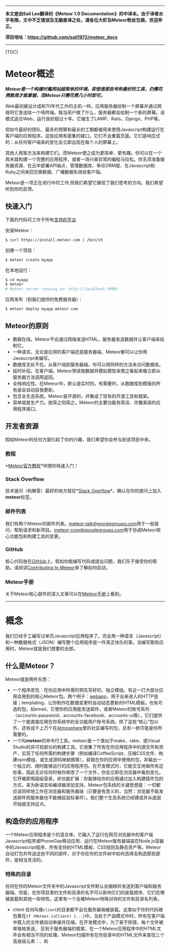 ***
**本文是由Sail Lee翻译的《Meteor 1.0 Documentation》的中译本。由于译者水平有限，文中不乏错误及无脑直译之处，请各位大虾及Meteor粉丝包涵，欢迎斧正。**

**项目地址：https://github.com/sail1972/meteor_docs**
***

[TOC]

# Meteor概述
***Meteor是一个构建时髦网站超简单的环境。即使是那些号称最好的工具，仍需花费数周才能掌握，而Meteor只需花费几小时即可。***

Web最初被设计成和70年代工作的主机一样。应用服务器绘制一个屏幕并通过网络将它发送给一个哑终端。每当用户做了什么，服务器都会绘制一个新的屏幕。该模式适合Web，运行良好超过十年。它催生了LAMP、Rails、Django、PHP等。

但如今最好的团队、最多的预算和最长的工期都被用来使用Javascript构建运行在客户端的应用程序。这些应用有密集的接口。它们不会重载页面。它们是响应式的：从任何客户端来的变化会立即出现在每个人的屏幕上。

其他人用笨方法来构建它们。而Meteor使之成为更简单、更有趣。你可以在一个周末就构建一个完整的应用程序，或者一场兴奋异常的编程马拉松。你无须准备服务器资源、在云中部署API端点、管理数据库、争论ORM层、在Javascript和Ruby之间来回交换数据、广播数据失效给客户端。

Meteor是一项正在进行中的工作,但我们希望它展现了我们思考的方向。我们希望听到你的反馈。

## 快速入门

下面的代码可工作于所有[支持的平台](https://github.com/meteor/meteor/wiki/Supported-Platforms)

安装Meteor：
```sh
$ curl https://install.meteor.com | /bin/sh
```
创建一个项目：
```sh
$ meteor create myapp
```
在本地运行：
```sh
$ cd myapp
$ meteor
# Meteor server running on: http://localhost:3000/
```
应用发布（到我们提供的免费服务器）：
```sh
$ meteor deploy myapp.meteor.com
```

## Meteor的原则

- 数据在线。Meteor不会通过网络发送HTML。服务器发送数据并让客户端来绘制它。
- 一种语言。无论是应用的客户端还是服务器端，Meteor都可以让你用Javascript来编写。
- 数据库无处不在。从客户端到服务器端，你可以用同样的方法来访问数据库。
- 延时补偿。在客户端，Meteor预读取数据并模拟模型来使之看起来像立即从服务器方法调用返回。
- 全栈响应性。在Meteor中，默认是实时的。有需要时，从数据库到模板的所有层会自动自我更新。
- 包含全生态系统。Meteor是开源的，并集成了现有的开源工具和框架。
- 简单就是生产力。欲简之则简之。Meteor的主要功能有简洁、优雅美丽的应用程序接口。

## 开发者资源

假如Meteor的任何方面引起了你的兴趣，我们希望你会参与到该项目中来。

### 教程

*[Meteor官方教程](https://www.meteor.com/install)*伴随你快速入门！

### Stack Overflow

技术提问（和解答）最好的地方就在*[Stack Overflow](http://stackoverflow.com/questions/tagged/meteor)*。确认在你的提问上加入**meteor**标签。

### 邮件列表

我们有两个Meteor的邮件列表。[meteor-talk@googlegroups.com](http://groups.google.com/group/meteor-talk)用于一般提问、帮助请求和新项目。[meteor-core@googlegroups.com](http://groups.google.com/group/meteor-core)用于协调Meteor核心功能包和构建工具的变更。

### GitHub

核心代码放在[GitHub](http://github.com/meteor/meteor)上。假如你能编写代码或提出问题，我们乐于接受你的帮助。请阅读[Contributing to Meteor](https://github.com/meteor/meteor/wiki/Contributing-to-Meteor)来了解如何启动。

### Meteor手册

关于Meteor核心部件的深入文章可以在[Meteor手册](http://manual.meteor.com/)上看到。

***

# 概念

我们已经手工编写过单页Javascript应用程序了。完全用一种语言（Javascript）和一种数据格式（JSON）编写整个应用程序是一件真正快乐的事。当编写那些应用时，Meteor就是我们想要的全部。

## 什么是Meteor？

Meteor就是两件东西：
- 一个程序库包：在你应用中所需的预先写好的、独立模组。有近一打大部分应用会用到的核心Meteor包。两个例子：[webapp](http://docs.meteor.com/#webapp)，用于出来进入的HTTP连接；templating，让你制作在数据变更时自动动态更新的HTML模板。也有可选的包，如email，它使你的应用能发送邮件，或者Meteor的账号系列（accounts-password、accounts-facebook、accounts-ui等），它们提供了一个能直接应用在你系统中的全功能用户账号系统。除了这些“核心”包以外，还有成千上万个在[Atmosphere](https://atmospherejs.com/)里的社区编写的包，总有一款可能是你所需要的。
- 一个叫**meteor**的命令行工具。meteor是一个类似于make、rake、或Visual Studio的非可视部分的构建工具。它收集了所有在你应用程序中的源文件和资产，实现了任何所需的构建步骤（例如编译CoffeeScript、压缩CSS文件、构建npm模组、或生成源码映射图等），获取在你的应用中使用的包，并输出一个独立的、随时能够运行的应用程序包。在开发模式时，它能交互地做所有这些事，因此无论任何时候你修改了一个文件，你会立即在浏览器中看到变化。它开箱即用超级容易，却也能扩展：你能够给你的应用通过加入构建插件包的方式，来为新语言和编译器添加支持。Meteor包系统的关键思想是：一切都应该同样地工作在浏览器和服务器端（只要是有意义的，当然：浏览器不能发送邮件而服务器也不能捕捉鼠标事件）。我们整个生态系统已经建成并从底层开始就支持这点。

## 构造你的应用程序

一个Meteor应用程序是个的混合体，它融入了运行在网页浏览器中的客户端Javascript程序或PhoneGap移动应用、运行在Meteor服务器端装在Node.js容器中的Javascript程序、所有支持的HTML模板、CSS规则及静态资产等。Meteor自动打包并传送这些不同的部件，对于你在你的文件树中如何选择去构造那些部件，是相当灵活的。

### 特殊的目录

任何在你的Meteor文件夹中的Javascript文件默认会捆绑并发送到客户端和服务器端。但是，在你项目里的文件和目录的名字可以影响它们的装载顺序、它们在哪被装载和其他一些特性。这里有一个会被Meteor特殊对待的文件和目录名列表。

- client 任何叫做`client`的目录都不会在服务器端被装载。这类似于你的代码被包裹在`if (Meteor.isClient) {...}`中。当处于产品模式中时，所有在客户端中载入的文件被自动串接并压缩。在开发模式中，为了易于除错，每个文件被单独地发送。
区别于服务器端的框架，在一个Meteor应用程序中的HTML文件会有相当不同的处理。Meteor扫描所有在你目录中的HTML文件来查找三个高层级元素：<head>、<body>和<template>。head和body部分被分别地串接到单个head和body，它们在初始化页面装载时被传送到客户端。
- server 任何叫做`server`的目录都不会在客户端中被装载。除非客户端连代码也收不到，这类似于你的代码被包裹在`if (Meteor.isServer) {...}`中。任何你不想暴露给客户端的敏感代码，例如包含密码或验证机制，应该被保存在server目录中。
Meteor收集你所有的Javascript文件，包括所有client、public和private子目录下的，都被装载入一个Node.js服务器实例中。在Meteor中，对应每个请求，你的服务器端代码都会运行在一个线程中，而非在一个异步回调中这样的典型Node的方式。在一个Meteor应用程序中，我们发现线性执行模式比较适合典型的服务器端代码。
- public 叫作`public`的顶层目录中的所有文件，都被认为是服务于客户端的。当引用这些资产时，在URL中不要包含`public/`，编写URL要象它们都在最高层级目录一样。举个例子，要以`<img src='/bg.png'>`来引用`public/bg.png`。这个目录是存放`favicon.ico`、`robots.txt`之类文件的最佳地方。
- private 叫作`private`的顶层目录中的所有文件，仅能从服务器端代码访问，并且通过Assets API来装载。该文件夹常用于保存私有数据文件和你不想被外界访问到的你项目目录中任何文件。
- client/compatibility 该文件夹是可兼容的Javascript程序库，它们使用var声明依赖变量在顶层被导出为全局变量。该目录中的文件无需包裹在一个新的变量范围内即可被执行。这些文件在其他客户端Javascript文件前被执行。
- tests 叫作`tests`的目录不会在任何地方被装载，这是用来存放本地测试代码的。

### 特殊目录以外的文件

所有在特殊目录外的Javascript文件都能在客户端和服务器端中被装载。那个地方是给模型定义和其他功能使用的。Meteor提供了Meteor.isClient和`Meteor.isServer`变量，以便依靠其是运行在客户端还是服务器端来改变你的代码的行为。

在特殊目录以外的CSS和HTML文件仅能在客户端上被装载，而且不能在服务器端代码中被使用。

### 文件结构实例

你Meteor应用的文件结构可以非常灵活。这有个应用了上述提及的特殊目录的布局示例：
```sh
lib/                      # common code like collections and utilities
lib/methods.js            # Meteor.methods definitions
lib/constants.js          # constants used in the rest of the code

client/compatibility      # legacy libraries that expect to be global
client/lib/               # code for the client to be loaded first
client/lib/helpers.js     # useful helpers for your client code
client/body.html          # content that goes in the <body> of your HTML
client/head.html          # content for <head> of your HTML: <meta> tags, etc
client/style.css          # some CSS code
client/<feature>.html     # HTML templates related to a certain feature
client/<feature>.js       # JavaScript code related to a certain feature

server/lib/permissions.js # sensitive permissions code used by your server
server/publications.js    # Meteor.publish definitions

public/favicon.ico        # app icon

settings.json             # configuration data to be passed to meteor --settings
mobile-config.js          # define icons and metadata for Android/iOS
```
你也可以按照示例应用来仿构你的目录。运行`meteor create --example todos`并浏览那些目录来看看在一个真实应用中所有的文件是如何放置的。

### 文件装载顺序

最好用这样的方法来编写你的应用程序：它对文件装载顺序是不敏感的，例如通过使用[Meteor.startup](http://docs.meteor.com/#meteor_startup)，或是把装载顺序敏感的代码放入[包](http://docs.meteor.com/#usingpackages)中，从而能明确地控制它们内容的装载顺序和相对于其他包而言它们装载的顺序。但是有时在应用程序中加载顺序依赖关系是不可避免的。

在不使用特殊的文件名和目录时：
- 子目录中的文件加载顺序优先于在父目录中的文件，这样可以使在最深层子目录中的文件被首先加载，最后才是根目录的文件。一个目录之内，会按文件名的字母顺序进行文件加载。

下面是一个控制文件加载顺序的特殊文件和目录的完整清单：
- lib 上述的排序后，在叫做`lib`目录下的所有文件都移到其他一切之前，保留它们的顺序。
- main.* 所有符合`main.*`的文件都被移到其他一切之后，保留它们的顺序。

### 组织你的项目

有三种主要方法来组织你的文件到功能组别或部件中。让我们假设在我们的项目中有两个类型的对象：`apples`和`oranges`。

#### 方法1：根层级文件夹

```sh
apples/lib/               # code for apple-related features
apples/client/
apples/server/

oranges/lib/              # code for orange-related features
oranges/client/
oranges/server/
```

#### 方法2: 在client/和server/中的文件夹

```sh
lib/apples/               # common code for apples
lib/oranges/              # and oranges

client/apples/            # client code for apples
client/oranges/           # and oranges

server/apples/            # server code for apples
server/oranges/           # and oranges
```

#### 方法3：包

这是代码分离、模块化和可重用性的终极形态。假如你把各项功能的代码放置在一个独立的包中，一项功能的代码将不能访问其他功能的代码，除非通过导出，这使它们从属关系更明确。这也使得独立的功能测试变得超简单。你也能够发布这些包并通过`meteor add`命令在多个应用中使用它们。
```sh
packages/apples/package.js     # files, dependencies, exports for apple feature
packages/apples/<anything>.js  # file loading is controlled by package.js

packages/oranges/package.js    # files, dependencies, exports for orange feature
packages/oranges/<anything>.js # file loading is controlled by package.js
```

## 数据与安全

Meteor使编写分布式客户端代码变得象和本地数据库交谈一样。它是一个简洁安全的方法，不再需要实施个体RPC端点，手动缓存数据在客户端上以避免缓慢的往返到服务器，当数据变更时精心编排失效消息到每一个客户端。

在Meteor里面，客户端和服务器端共享同样的数据库API。同样需要的应用程序代码，像验证器和计算属性，能够时常运行在两个地方。但是当代码运行在服务器端时能直接访问数据库，而运行在客户端则不行。这个差别是Meteor的数据安全模型的基础。

> 一个新的Meteor应用默认包括`autopublish`和`insecure`包，它们在一起模拟了每个客户端拥有完全读写访问服务器端数据库权限的效果。这些是有用的原型设计工具，却显然不适合产品化应用程序。当你开发完后，就删掉它们。

每个Meteor客户端包含了一个内存数据库缓存。要管理客户端缓存，服务器端`publishes`发布JSON文档集，而客户端则`subscribes`订阅那些集。当一个文档集中的内容变化了，服务器会修补每个客户端的缓存。

因为得到最佳的支持，所以现在大多数的Meteor应用使用MongoDB作为它们的数据库，不过其他数据库的支持不久也会推出。`Mongo.Collection`类常用于定义Mongo数据集并处理它们。感谢`minimongo`，Meteor的客户端Mongo模拟器，客户端和服务器两端的代码都能够使用到Mongo.Collection。
```javascript
// declare collections
// this code should be included in both the client and the server
Rooms = new Mongo.Collection("rooms");
Messages = new Mongo.Collection("messages");
Parties = new Mongo.Collection("parties");

// server: populate collections with some initial documents
Rooms.insert({name: "Conference Room A"});
var myRooms = Rooms.find({}).fetch();
Messages.insert({text: "Hello world", room: myRooms[0]._id});
Parties.insert({name: "Super Bowl Party"});
```
每个文档集由服务器端的一个发布函数来定义。一个新的客户端订阅一个文档集，发布函数就会运行。文档集中的数据可以来自任何地方，但通常都是发布一个数据库查询。
```javascript
// server: publish all room documents
Meteor.publish("all-rooms", function () {
  return Rooms.find(); // everything
});

// server: publish all messages for a given room
Meteor.publish("messages", function (roomId) {
  check(roomId, String);
  return Messages.find({room: roomId});
});

// server: publish the set of parties the logged-in user can see.
Meteor.publish("parties", function () {
  return Parties.find({$or: [{"public": true},
                             {invited: this.userId},
                             {owner: this.userId}]});
});
```
发布函数能够提供不同的结果给每个客户端。在上一个例子中，一个已登入的用户仅能看见被公开的Party文档，那是该用户拥有的或是该用户已被邀请到的。

一旦订阅了，客户端象一个快速的本地数据库一样地使用缓存，戏剧性地简化了客户端代码。读取无需代价高昂的往返到服务器端。而且它们仅限缓存的内容：对于集合中的每一个文档，客户端上的查询将仅返回服务器端发布的文档到那个客户端。
```javascript
// client: start a parties subscription
Meteor.subscribe("parties");

// client: return array of Parties this client can read
return Parties.find().fetch(); // synchronous!
```
复杂的客户端能够订阅的开关来控制有多少数据被保留在缓存中和管理网络流量。当一个订阅被关闭，所有它的文档从缓存中删除，除非相同的文档也由另一个活跃的订阅提供了。

当客户端改变了一个或更多的文档，它发送一个消息到服务器端请求变更。服务器端依靠一组你编写的类似Javascript函数的允许/拒绝规则来检查提出的变更。只有所有的规则都通过了，服务器端才接受这个变更。
```javascript
// server: don't allow client to insert a party
Parties.allow({
  insert: function (userId, party) {
    return false;
  }
});

// client: this will fail
var party = { ... };
Parties.insert(party);
```
如果服务器端接受变更，它将更改应用到数据库并自动将更改传播到其他订阅了受影响文档的客户。如果不接受，更新失败，服务器端的数据库仍然保持原样，没有其他客户端能看到更新。

不过，Meteor有个乖巧的把戏。当一个客户端提交一个写入到服务器，它也立即更新本地缓存，而不必等待服务器端响应。这意味着屏幕马上重绘。如果服务器接受更新，这绝大多数应该发生在一个正常行为的客户端，那么客户端在变更上获得了一个跳跃周期，不必等待往返来更新自己的屏幕。如果服务器拒绝变更，Meteor用服务器端的结果来修补该客户端的缓存。

所有的都整合在一起，这些技术实现了延迟补偿。客户端持有着一份所需的最新数据拷贝，而不需要等待到服务器端的往返。当客户端修改数据时，那些修改能在本地运行无需等待来自服务器端的确认，同时仍然把请求的变更的最终决定权给了给服务器端。

>当前版本的Meteor支持MongoDB，流行的文档数据库，本章节中的实例使用[MongoDB API](http://www.mongodb.org/display/DOCS/Manual)。以后的版本会包括对其他数据库的支持。

### 鉴权与用户账户

Meteor包括了[Meteor Accounts](http://docs.meteor.com/#accounts_api)，一个先进的认证系统。它的特点是安全密码登录采用[bcrypt](http://en.wikipedia.org/wiki/Bcrypt)算法，并且集成了包括Facebook、GitHub、Google、Meetup、Twitter和Weibo等外部服务。Meteor账号定义了一个[Meteor.users](http://docs.meteor.com/#meteor_users)集合，开发者能够在里面存放应用程序特有用户数据。

Meteor还包括了给通用任务用的预建表单，如：登录、注册、密码变更和邮件重置密码。你可以仅用一行代码添加[Accounts UI](http://docs.meteor.com/#accountsui)到你的应用中。这个accounts-ui包甚至还提供了一个配置向导来引导你完成设置你应用中正在使用的外部登录服务。

### 输入校验

Meteor允许你的方法和发布函数使用任何JSON类型的参数（事实上，Meteor的连线协议支持EJSON，一个JSON的扩展，它也支持其他通用类型，象日期和二进制缓冲区）。Javascript的动态类型意味着你无须在你的应用中声明每个变量的精确类型，但它通常有助于确保客户端传递到你方法和发布函数的参数是如你所需的类型。

Meteor提供了一个[轻量库](http://docs.meteor.com/#check_package)来检查参数和其他值是如你所期待的。用这些语句简单开始你的函数，如`check(username,String)`或者`check(offic,{building: String,room：Number}）`。假如它的参数是非期望的类型，这个`check`调用会抛出一个错误。

## 响应性

Meteor遵从[响应式编程](http://en.wikipedia.org/wiki/Reactive_programming)的概念。这意味着你能够在一个简单的命令式风格里编写你的代码，无论你代码所依赖数据何时改变，结果都会自动重算。
```javascript
Tracker.autorun(function () {
  Meteor.subscribe("messages", Session.get("currentRoomId"));
});
```
这个例子（从一个聊天室中拿出来的代码）基于会话变量`currentRoomId`来设置一个数据订阅。假如`Session.get("currentRoomId")`的值因某些原因而改变，该函数将被自动重新运行，设置一个新的订阅来替代旧的。

这个自动重新计算机制是通过`Session`和`Tracker.autorun`之间的协作来实现。`Tracker.autorun`执行一个任意的“响应式运算”追踪里面的数据依赖性，并在必要时重新运行其函数参数。在另一方面，数据提供者，如会话，记录下它们被调用的来源运算和什么数据被请求，并且在数据变更时，发送一个无效信号给该运算。

这个简单的模式（响应式计算+响应式数据源）有广泛的适用性。编写退订/重订阅调用并确认在正确的时间被调用，把程序员拯救出来。一般情况下，Meteor能够消除数据传播代码的全部类，否则它们容易出错的逻辑会堵塞你的应用程序。

以下这些Meteor函数象响应式运算一样运行你的代码：

- [Template](http://docs.meteor.com/#livehtmltemplates)
- [Tracker.autorun](http://docs.meteor.com/#tracker_autorun)
- [Blaze.render](http://docs.meteor.com/#blaze_render)和[Blaze.renderWithData](http://docs.meteor.com/#blaze_renderwithdata)

以及能够触发变更的响应式数据源是：

- [Session](http://docs.meteor.com/#session)变量
- 在[Collection](http://docs.meteor.com/#find)上的数据库查询
- [Meteor.status](http://docs.meteor.com/#meteor_status)
- 在一个[订阅处理](http://docs.meteor.com/#meteor_subscribe)中的ready()方法
- [Meteor.user](http://docs.meteor.com/#meteor_user)
- [Meteor.userId](http://docs.meteor.com/#meteor_userid)
- [Meeor.loggingIn](http://docs.meteor.com/#meteor_loggingin)

此外，下列返回一个附带stop方法对象的函数，如果从一个响应式运算中被调用，当该运算重运行或停止是会被停止。

- [Tracker.autorun](http://docs.meteor.com/#tracker_autorun)（嵌套的）
- [Meteor.subscribe](http://docs.meteor.com/#meteor_subscribe)
- 在游标上的[observe()](http://docs.meteor.com/#observe)和[observeChange()](http://docs.meteor.com/#observe_changes)

Meteor的实现是一个叫Tracker的包，它相当的短小直接。你自己能够用它来实现新的响应式数据源。

## 活化的HTML模板

HTML模板是Web应用程序的中枢。通过Blaze，Meteor的活化页面更新技术，你能够响应式地绘制你的HTML，这意味着它将自动跟踪在数据中的变化并用来生成它。

Meteor令连同Meteor的活化页面更新技术一起使用你最喜欢的HTML模板语言变得容易。仅仅和过去编写你的模板一样，而Meteor将照顾它，使之实时更新。

Meteor附带了一个叫[Spacebars](https://github.com/meteor/meteor/blob/devel/packages/spacebars/README.md)的模板语言，它产生自[Handlebars](http://handlebarsjs.com/)。它分享了一些Handlebars的精神和语法，但它已被修改用于在编译时产生响应式Meteor模板。

>如今，虽然我们的社区已经创建了适合于其他语言的包，例如[Jade](https://atmospherejs.com/mquandalle/jade)，但跟随Meteor提供的唯一模板系统是Spacebars。

要定义模板，在你的项目中创建一个带`.html`后续名的文件。在该文件中，建一个`<template>`标签并给它一个`name`属性。把模板内容放在这个标签里面。Meteor将预编译模板，传送到客户端，并使其作为全局Template对象一样可用。

当你的应用被装载时，它自动绘制叫`<body>`特定模板，那个使用`<body>`元素而不是`<template>`。通过使用`{{> 包含内容}}`在另一个模板中插入一个模板。

要把数据塞进模板里面最简单的办法是通过用Javascript定义`helpers`函数。用`Template.templateName.helpers({...})`函数来定义`helpers`。把它放在一起：
```html
<!-- in myapp.html -->
<body>
  <h1>Today's weather!</h1>
  {{> forecast}}
</body>

<template name="forecast">
  <div>It'll be {{prediction}} tonight</div>
</template>
```
```javascript
// in client/myapp.js: reactive helper function
Template.forecast.helpers({
  prediction: function () {
    return Session.get("weather");
  }
});
```
```javascript
// in the JavaScript console
> Session.set("weather", "cloudy");
> document.body.innerHTML
 => "<h1>Today's weather!</h1> <div>It'll be cloudy tonight</div>"

> Session.set("weather", "cool and dry");
> document.body.innerHTML
 => "<h1>Today's weather!</h1> <div>It'll be cool and dry tonight</div>"
```
遍历一个数组或数据库游标,使用`{{#each}}`:
```html
<!-- in myapp.html -->
<template name="players">
  {{#each topScorers}}
    <div>{{name}}</div>
  {{/each}}
</template>
```
```javascript
// in myapp.js
Template.players.helpers({
  topScorers: function () {
    return Users.find({score: {$gt: 100}}, {sort: {score: -1}});
  }
});
```
在这个案例中，数据来自数据库查询。当数据库游标被传送到`{{#each}}`，它将连接所有的装置来高效地添加和移动DOM节点作为新结果进入该查询。

`helpers`能获取参数，而且它们接收在此的当前模板上下文数据。注意，某些`block helpers`会改变当前的上下文（尤其是`{{#each}}`和`{{#with}}`）：
```javascript
// in a JavaScript file
Template.players.helpers({
  leagueIs: function (league) {
    return this.league === league;
  }
});
```
```html
<!-- in a HTML file -->
<template name="players">
  {{#each topScorers}}
    {{#if leagueIs "junior"}}
      <div>Junior: {{name}}</div>
    {{/if}}
    {{#if leagueIs "senior"}}
      <div>Senior: {{name}}</div>
    {{/if}}
  {{/each}}
</template>
```
`helpers`也能传递常量数据。
```javascript
// Works fine with {{#each sections}}
Template.report.helpers({
  sections: ["Situation", "Complication", "Resolution"]
});
```
最后，你可以使用一个模板的`events`函数附加事件处理器。传递到`events`中的对象被记录在[事件映射](http://docs.meteor.com/#eventmaps)。事件处理器的`this`参数将是触发该事件的元素的数据上下文。
```html
<!-- myapp.html -->
<template name="scores">
  {{#each player}}
    {{> playerScore}}
  {{/each}}
</template>

<template name="playerScore">
  <div>{{name}}: {{score}}
    <span class="give-points">Give points</span>
  </div>
</template>
```
```javascript
// myapp.js
Template.playerScore.events({
  'click .give-points': function () {
    Users.update(this._id, {$inc: {score: 2}});
  }
});
```
关于`Spacebars`更详细内容，参见[Spacebars README](https://github.com/meteor/meteor/blob/devel/packages/spacebars/README.md)

## 使用包

迄今为止你已阅知的所有功能，在标准的Meteor包中都被实现了。这应感谢Meteor异乎寻常强大的同构包和构建系统。同构指的是工作在Web浏览器中的相同包，无论其在移动应用中还是在服务器上。包也能包含扩展构建过程的插件，例如`coffeescript`（编译CoffeeScript）或`templating`（编译HTML模板）。

任何人都能发布一个Meteor包，而且迄今为止成千上万社区编写的包已被发布。浏览这些包的最佳地方是由Percolate Studio建立的[Atmosphere](http://www.atmospherejs.com/)。你也可以用[meteor search](http://docs.meteor.com/#meteorsearch)和[meteor show](http://docs.meteor.com/#meteorshow)命令。

你能用[meteor add](http://docs.meteor.com/#meteoradd)命令来添加包到你的项目，还能用[meteor remove](http://docs.meteor.com/#meteorremove)命令来移除它们。另外，[meteor list](http://docs.meteor.com/#meteorlist)将告诉你项目中有什么正在使用，可能的话，[meteor update](http://docs.meteor.com/#meteorupdate)将更新它们到最新版本。

默认所有的应用都包含`meteor-platform`包。这将自动安装包组成核心Meteor栈。假如你想构建你自己的定制栈，只要从你应用中移除`meteor-platform`并添加回你想保留的标准包。

Meteor采用了一个单一装载包的系统，这意味着Meteor仅仅装载每个包的一个版本。在一个包添加或升级到一个特定版本之前，Meteor采用约束求解器来检查这样做会否导致破坏其他包。默认情况下，Meteor将做保守选择。当添加具有可传递依赖项时（包装其他包，而非应用程序本身），Meteor将尝试选择较早期的版本。

除了Meteor释出的官方包被你的应用使用，`meteor list`和`meteor add`也会搜索在你应用顶部的`packages`目录。为了方便，你也能使用`packages`目录来分解你的应用到子包或你可能要发布的测试包里面去。详见[编写包](http://docs.meteor.com/#writingpackages)。

## 命名空间

Meteor的命名空间支持，令其可以很容易地使用Javascript来编写大型应用程序。你用在应用中的每个包，都存在自己独立的命名空间。这意味着它只能看到自己的全局变量和所有它特定使用的包提供的变量。在此说下它是如何工作的。

当定义一个顶层变量时，你有一个选择。你可以建立变量文件范围（File Scope）或包范围（Package Scope）。
```javascript
// File Scope. This variable will be visible only inside this
// one file. Other files in this app or package won't see it.
var alicePerson = {name: "alice"};

// Package Scope. This variable is visible to every file inside
// of this package or app. The difference is that 'var' is
// omitted.
bobPerson = {name: "bob"};
```
请注意，这只是为了声明一个变量是本地或全局正常的JavaScript语法。Meteor扫描你的源代码 全局变量赋值并产生一个包裹来确保你的全局变量不会跑到它们适当的命名空间外。

除了文件范围（File Scope）或包范围（Package Scope），还有出口（Exports）。一个出口就是一个在你想使用它时包提供给你的变量。例如，邮件包输出的`Email`变量。假如你的应用使用该`email`包（而且它仅使用该`email`包！），那么你的应用能看见`Email`，并且你能调用`Email.send`。多数的包仅有一个出口，但有些包可能有两个或三个（例如，一个提供了几个协同工作的类）。

你仅看见你直接使用的包的出口。假如你使用了A包，而A包又使用了B包，那么你仅能看见A包的出口。由于你只使用了A包，B包的出口不会“泄露”到你的命名空间中去。这令每个命名空间都保持漂亮和整洁。每个应用或包仅能看见它们自己的全局变量加上它们特定请求的包的API

当调试你的应用时，浏览器的Javascript控制台的行为就像它是附加在你应用的命名空间中。你看到应用的全局变量和你应用直接使用的包的出口。你看不见那些来自内部包的变量，而且你看不见你的可传递依赖项的出口（非你应用直接使用的包，但却是由你应用使用的包用到的）。

假如你想从浏览器中的调试工具中查看内部包，你有两个选择：
- 在包代码中设置断点。当停在断点时，控制台将位于该包的命名空间中。你将看见这个包的包范围内的变量、入口和位于你停留位置所在文件的任何文件范围变量。
- 假如一个叫`foo`的包包含在你的应用中，无论你的应用是否直接使用它，它的出口在`Package.foo`中可用。例如，如果`email`包被装载，那么你可以从命名空间中访问`Package.email.Email.send`事件，即使其没有直接使用`email`包。

当声明函数时，记住，`function x() {}`就是在Javascript中`var x = function () {}`的简写。参考这些例子：
```javascript
// This is the same as 'var x = function () ...'. So x() is
// file-scope and can be called only from within this one file.
function x () { ... }

// No 'var', so x() is package-scope and can be called from
// any file inside this app or package.
x = function () { ... }
```
>从技术角度说，一个应用中的全局变量（而不是在一个包里）实际上是真正的全局变量。它们不能在对于应用代码是私有的范围内被捕捉到，因此这将意味着它们在调试期间不会在控制台中可见！这意味着应用全局变量实际上最终在包中可见。那从不应是正确编写包代码的一个问题（因为应用全局变量仍将被包中的声明完全地遮蔽）。你当然不应依赖这种怪癖，而且假设你这样做了，将来Meteor会检查并抛出一个错误。

## 部署

Meteor是一个完全的应用服务器。我们提供了所有部署到互联网的所需：你只要提供Javascript、HTML和CSS文件。

### 运行在Meteor提供的基础设施上

部署你应用程序最简单的方法就是使用`meteor deploy`命令。就个人而言，我们提供它是因为那是我们一直想要的：一种简易方法去产生一个应用创意，用一个周末来实现它，并把它发布到那里给全世界使用，什么都妨碍不了创造力。
```sh
$ meteor deploy myapp.meteor.com
```
现在你的应用程序已经在myapp.meteor.com上了。如果这是首次部署到该主机名，Meteor会为你的应用程序创建一个新的空数据库。如果你要部署一个升级版，Meteor将保留现有的数据，只是刷新代码。

你也可以部署到自己的域名。只要设置想要使用的主机名到`origin.meteor.com`作为一个CNAME，然后部署那个名字。
```sh
$ meteor deploy www.myapp.com
```
我们提供这种免费服务，所以你可以尝试下Meteor。它也有助于迅速建造内部beta版、演示等。更多信息，详见[meteor deploy](http://docs.meteor.com/#meteordeploy)。

### 运行在你自己的基础设施上

你也可以把应用程序运行在自己的基础设施或任何能运行Node.js应用的主机提供商上。

首先，运行：
```sh
$ meteor build my_directory
```
该命令将生成一个完全容纳的Node.js应用程序tarball包。要运行该应用程序，你需要提供Node.js 0.10和一个MongoDB服务器。（Meteor的当前版本已在Node 0.10.29下测试通过；较旧的版本包含了一个会导致生产服务器停滞的严重bug。）之后，你可以通过援引节点运行你的应用程序，为应用程序指定监听的HTTP端口和MongoDB端点。
```sh
$ cd my_directory
$ (cd programs/server && npm install)
$ PORT=3000 MONGO_URL=mongodb://localhost:27017/myapp node main.js
```
某些包可能需要其他环境变量。例如，`email`包需要一个`Mail_URL`的环境变量。

## 编写包

编写Meteor包很简单。要初始化一个Meteor包，运行
```sh
$ meteor create --package username:packagename
```
其中`username`是你的`Meteor Developer`名称。这将从零开始创建一个包并且用一个`package.js`控制文件和一些javascript脚本预填到目录中。默认情况下，Meteor将从包含该package.js文件的目录名中提取该包名称。

Meteor承诺包和应用程序都可重复构建。这意味着，一旦你在一台机器上构建了你的包，然后签入那些代码到一个代码库中并在其他地方签出，你应该得到相同的结果。在你的包目录中，你会找到一个自动生成的`version.json`文件。该文件指定了用于构建你的包所有包的版本和源码的一部分。签入版本控制，以确保跨越机器可重复构建。

>有时候，包不仅仅依靠它们自己，还在一个应用的上下文中发挥作用（特别是在应用的`packages`目录下的包）。在那些案例中，应用的上下文将优先考虑。而不是用`version.json`文件作为指引，我们将用那些与应用使用的相同的依赖项去构建该包（在实践中，发现你的本地包是用不同版本的相同包来构建，我们认为这很困惑）。但是，我们仍旧编写新的`version.json`。

Meteor为它的包使用了扩展的semver版本控制器（一种语义化版本控制器）：这意味着，一个可选的预发布版本，其版本号用点分开成三部分：主版本、次版本和补丁版本（例如，1.2.3）。关于这个，你可以到[semver.org](http://www.semver.org/)去了解更多。此外，由于一些meteor包包裹了外部库，Meteor支持使用_来表示一个包裹数量这样的约定。

你可以在API章节中读到更多关于[package.js](http://docs.meteor.com/#packagejs)文件的内容。

因为测试是开发过程的一个重要部分，所以有两个通用办法来测试一个包：
- 要测试一个包，集成测试是最通用的方法（直接放置一个包到应用程序里去，并针对应用程序编写测试）。在创建你的包之后，添加它到你应用的`/packages`目录并运行`meteor add`。这将添加你的包作为一个本地包到你应用。然后，你可以测试和像平常一样运行你的应用。Meteor将检测并反馈变化到你的本地包，就像对待你的应用文件一样。
- 单元测试是用[meteor test-packages package-name](http://docs.meteor.com/#meteortestpackages)。和[package.js](http://docs.meteor.com/#packagejs)章节中描述的一样，你可以使用`package.js`文件来指定你的单元测试位于何处。如果你有一个仅包含该包源代码的代码库，你可以通过指定到该包目录的路径（必须包含一个`/`）来测试你的包，例如：`meteor test-packages ./`。

要发布一个包，从该包目录运行[meteor publish](http://docs.meteor.com/#meteorpublish)。已发布的包有一些额外的限制：它们必须包含一个版本（Meteor包使用严格的semver版本控制器来控制版本）而且它们的名字必须以作者的用户名和一个冒号作为前缀，像这样：`iron:router`。该命名空间允许更具描述性和切题的包名。
